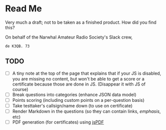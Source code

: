 # Read Me

Very much a draft; not to be taken as a finished product. How did you find this?

On behalf of the Narwhal Amateur Radio Society's Slack crew,

`de K3QB. 73`

## TODO

- [ ] A tiny note at the top of the page that explains that if your JS is disabled, you are missing no content, but won't be able to get a score or a certificate because those are done in JS. (Disappear it with JS of course)
- [ ] Break questions into categories (enhance JSON data model)
- [ ] Points scoring (including custom points on a per-question basis)
- [ ] Take testtaker's callsign/name down (to use on certificate)
- [ ] Render Markdown in the questions (so they can contain links, _emphasis_, etc)
- [ ] PDF generation (for certificates) using [jsPDF](https://github.com/parallax/jsPDF)
